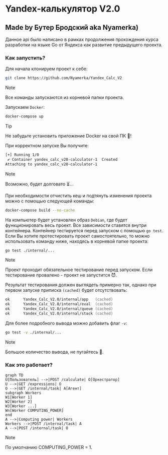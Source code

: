 # Yandex-калькулятор V2.0

## Made by Бутер Бродский aka Nyamerka)

Данное api было написано в рамках продолжения прохождения курса разработки на языке Go от Яндекса как развитие предыдущего проекта.

### Как запустить?
Для начала клонируем проект к себе:
```zsh
git clone https://github.com/Nyamerka/Yandex_Calc_V2
```
> [!NOTE]
> Все команды запускаются из корневой папки проекта.

Запускаем `Docker`:
```zsh
docker-compose up
```
> [!TIP]
> Не забудьте установить приложение Docker на свой ПК :space_invader:!

При корректном запуске Вы получите:
```zsh
[+] Running 1/0
 ✔ Container yandex_calc_v20-calculator-1  Created                                                                                                                0.0s 
Attaching to yandex_calc_v20-calculator-1
```
> [!NOTE]
> Возможно, будет долговато :hourglass_flowing_sand:...

При необходимости отчистить кеш и подтянуть изменения проекта можно с помощью следующей команды:
```zsh
docker-compose build --no-cache
```

На компьютер будет установлен образ `Debian`, где будет функционировать весь проект. Все зависимости ставятся внутри контейнера. Контейнер тестируется перед запуском с помощью `go test`. Если Вы хотите протестировать проект самостоятельно, то можно использовать команду ниже, находясь в корневой папке проекта:
```zsh
go test ./internal/...
```
> [!NOTE]
> Проект проходит обязательное тестирование перед запуском. Если тестирование провалено - проект не запустится :smiling_imp:.

Результат тестирования должен выглядеть примерно так, однако при первом запуске приписка `(cached)` будет отсутствовать:
```zsh
ok      Yandex_Calc_V2.0/internal/app   (cached)
ok      Yandex_Calc_V2.0/internal/eval  (cached)
ok      Yandex_Calc_V2.0/internal/queue (cached)
ok      Yandex_Calc_V2.0/internal/stack (cached)
```

Для более подробного вывода можно добавить флаг `-v`:
```zsh
go test -v ./internal/...
```
> [!NOTE]
> Большое количество вывода, не пугайтесь :ghost:.

### Как это работает?

```mermaid
graph TD
U[Пользователь] -->|POST /calculate| O[Оркестратор]
U -->|GET /expressions| O
O -->|GET /internal/task| A[Агент]
subgraph Workers
W1[Worker 1]
W2[Worker 2]
W3[Worker ...]
Wn[Worker COMPUTING_POWER]
end
A -->|Computing power| Workers
Workers -->|POST /internal/task| A
A -->|POST /internal/task| O
```

> [!NOTE]
> По умолчанию COMPUTING_POWER = 1.